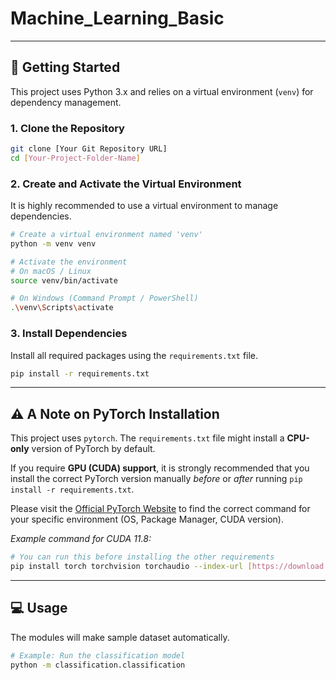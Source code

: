 # Machine_Learning_Basic

---

## 🚀 Getting Started

This project uses Python 3.x and relies on a virtual environment (`venv`) for dependency management.

### 1. Clone the Repository

```bash
git clone [Your Git Repository URL]
cd [Your-Project-Folder-Name]
```

### 2. Create and Activate the Virtual Environment

It is highly recommended to use a virtual environment to manage dependencies.

```bash
# Create a virtual environment named 'venv'
python -m venv venv

# Activate the environment
# On macOS / Linux
source venv/bin/activate

# On Windows (Command Prompt / PowerShell)
.\venv\Scripts\activate
```

### 3. Install Dependencies

Install all required packages using the `requirements.txt` file.

```bash
pip install -r requirements.txt
```

---

## ⚠️ A Note on PyTorch Installation

This project uses `pytorch`. The `requirements.txt` file might install a **CPU-only** version of PyTorch by default.

If you require **GPU (CUDA) support**, it is strongly recommended that you install the correct PyTorch version manually *before* or *after* running `pip install -r requirements.txt`.

Please visit the [Official PyTorch Website](https://pytorch.org/get-started/locally/) to find the correct command for your specific environment (OS, Package Manager, CUDA version).

*Example command for CUDA 11.8:*
```bash
# You can run this before installing the other requirements
pip install torch torchvision torchaudio --index-url [https://download.pytorch.org/whl/cu118](https://download.pytorch.org/whl/cu118)
```

---

## 💻 Usage

The modules will make sample dataset automatically.

```bash
# Example: Run the classification model
python -m classification.classification
```
